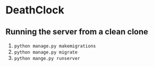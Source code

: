 # DeathClock

## Running the server from a clean clone
1. `python manage.py makemigrations`
2. `python manage.py migrate`
3. `python mange.py runserver`
